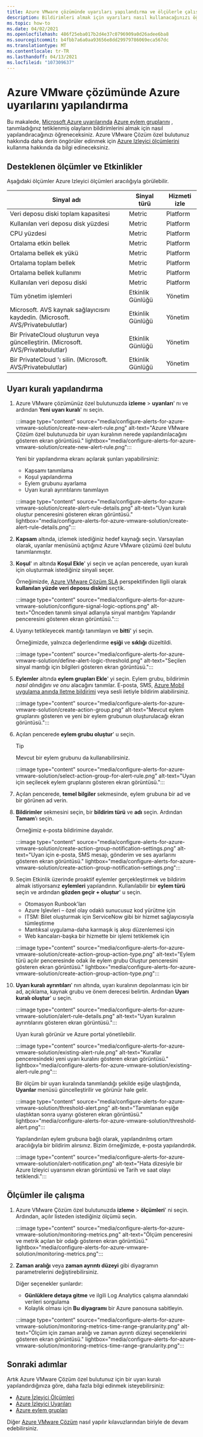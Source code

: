 ```yaml
---
title: Azure VMware çözümünde uyarıları yapılandırma ve ölçülerle çalışma
description: Bildirimleri almak için uyarıları nasıl kullanacağınızı öğrenin. Ayrıca, Azure VMware Çözüm özel bulutunuz hakkında daha derin Öngörüler elde etmek için ölçümlerle nasıl çalışacağınızı öğrenin.
ms.topic: how-to
ms.date: 04/02/2021
ms.openlocfilehash: 486f25eba017b2d4e37c0796909a0d26adee6ba8
ms.sourcegitcommit: b4fbb7a6a0aa93656e8dd29979786069eca567dc
ms.translationtype: MT
ms.contentlocale: tr-TR
ms.lasthandoff: 04/13/2021
ms.locfileid: "107309637"
---
```

# <a name="configure-azure-alerts-in-azure-vmware-solution"></a>Azure VMware çözümünde Azure uyarılarını yapılandırma 

Bu makalede, [Microsoft Azure uyarılarında](/azure/azure-monitor/alerts/alerts-overview) [Azure eylem gruplarını](/azure/azure-monitor/alerts/action-groups) , tanımladığınız tetiklenmiş olayların bildirimlerini almak için nasıl yapılandıracağınızı öğreneceksiniz. Azure VMware Çözüm özel bulutunuz hakkında daha derin öngörüler edinmek için [Azure Izleyici ölçümlerini](/azure/azure-monitor/essentials/data-platform-metrics) kullanma hakkında da bilgi edineceksiniz.


## <a name="supported-metrics-and-activities"></a>Desteklenen ölçümler ve Etkinlikler

Aşağıdaki ölçümler Azure Izleyici ölçümleri aracılığıyla görülebilir.

| **Sinyal adı**                                                         | **Sinyal türü** | **Hizmeti izle** |
|-------------------------------------------------------------------------|-----------------|---------------------|
| Veri deposu diski toplam kapasitesi                                           | Metric          | Platform            |
| Kullanılan veri deposu disk yüzdesi                                          | Metric          | Platform            |
| CPU yüzdesi                                                          | Metric          | Platform            |
| Ortalama etkin bellek                                                | Metric          | Platform            |
| Ortalama bellek ek yükü                                                 | Metric          | Platform            |
| Ortalama toplam bellek                                                    | Metric          | Platform            |
| Ortalama bellek kullanımı                                                    | Metric          | Platform            |
| Kullanılan veri deposu diski                                                     | Metric          | Platform            |
| Tüm yönetim işlemleri                                           | Etkinlik Günlüğü    | Yönetim      |
| Microsoft. AVS kaynak sağlayıcısını kaydedin. (Microsoft. AVS/Privatebulutlar) | Etkinlik Günlüğü    | Yönetim      |
| Bir PrivateCloud oluşturun veya güncelleştirin. (Microsoft. AVS/Privatebulutlar)          | Etkinlik Günlüğü    | Yönetim      |
| Bir PrivateCloud 'ı silin. (Microsoft. AVS/Privatebulutlar)                    | Etkinlik Günlüğü    | Yönetim      |

## <a name="configure-an-alert-rule"></a>Uyarı kuralı yapılandırma
1. Azure VMware çözümünüz özel bulutunuzda **izleme**  >  **uyarıları**' nı ve ardından **Yeni uyarı kuralı**' nı seçin.
 
   :::image type="content" source="media/configure-alerts-for-azure-vmware-solution/create-new-alert-rule.png" alt-text="Azure VMware Çözüm özel bulutunuzda bir uyarı kuralının nerede yapılandırılacağını gösteren ekran görüntüsü." lightbox="media/configure-alerts-for-azure-vmware-solution/create-new-alert-rule.png":::

   Yeni bir yapılandırma ekranı açılarak şunları yapabilirsiniz:
   - Kapsamı tanımlama
   - Koşul yapılandırma
   - Eylem grubunu ayarlama
   - Uyarı kuralı ayrıntılarını tanımlayın
    
   :::image type="content" source="media/configure-alerts-for-azure-vmware-solution/create-alert-rule-details.png" alt-text="Uyarı kuralı oluştur penceresini gösteren ekran görüntüsü." lightbox="media/configure-alerts-for-azure-vmware-solution/create-alert-rule-details.png":::

1. **Kapsam** altında, izlemek istediğiniz hedef kaynağı seçin. Varsayılan olarak, uyarılar menüsünü açtığınız Azure VMware çözümü özel bulutu tanımlanmıştır.

1. **Koşul**' ın altında **Koşul Ekle**' yi seçin ve açılan pencerede, uyarı kuralı için oluşturmak istediğiniz sinyali seçer. 

   Örneğimizde, [Azure VMware Çözüm SLA](https://aka.ms/avs/sla) perspektifinden Ilgili olarak **kullanılan yüzde veri deposu diskini** seçtik. 

   :::image type="content" source="media/configure-alerts-for-azure-vmware-solution/configure-signal-logic-options.png" alt-text="Önceden tanımlı sinyal adlarıyla sinyal mantığını Yapılandır penceresini gösteren ekran görüntüsü."::: 

1. Uyarıyı tetikleyecek mantığı tanımlayın ve **bitti**' yi seçin. 

   Örneğimizde, yalnızca değerlendirme **eşiği** ve **sıklığı** düzeltildi. 
   
   :::image type="content" source="media/configure-alerts-for-azure-vmware-solution/define-alert-logic-threshold.png" alt-text="Seçilen sinyal mantığı için bilgileri gösteren ekran görüntüsü."::: 

1. **Eylemler** altında **eylem grupları Ekle**' yi seçin. Eylem grubu, bildirimin *nasıl* *alındığını ve onu* alacağını tanımlar.   E-posta, SMS, [Azure Mobil uygulama anında Iletme bildirimi](https://azure.microsoft.com/features/azure-portal/mobile-app/) veya sesli iletiyle bildirim alabilirsiniz.
 
   :::image type="content" source="media/configure-alerts-for-azure-vmware-solution/create-action-group.png" alt-text="Mevcut eylem gruplarını gösteren ve yeni bir eylem grubunun oluşturulacağı ekran görüntüsü.":::

1. Açılan pencerede **eylem grubu oluştur**' u seçin.

   >[!TIP]
   > Mevcut bir eylem grubunu da kullanabilirsiniz.

   :::image type="content" source="media/configure-alerts-for-azure-vmware-solution/select-action-group-for-alert-rule.png" alt-text="Uyarı için seçilecek eylem gruplarını gösteren ekran görüntüsü."::: 

 

 
1. Açılan pencerede, **temel bilgiler** sekmesinde, eylem grubuna bir ad ve bir görünen ad verin.

1. **Bildirimler** sekmesini seçin, bir **bildirim türü** ve **adı** seçin. Ardından **Tamam**’ı seçin.

   Örneğimiz e-posta bildirimine dayalıdır.

   :::image type="content" source="media/configure-alerts-for-azure-vmware-solution/create-action-group-notification-settings.png" alt-text="Uyarı için e-posta, SMS mesajı, gönderim ve ses ayarlarını gösteren ekran görüntüsü." lightbox="media/configure-alerts-for-azure-vmware-solution/create-action-group-notification-settings.png":::     

1. Seçim Etkinlik üzerinde proaktif eylemler gerçekleştirmek ve bildirim almak istiyorsanız **eylemleri** yapılandırın. Kullanılabilir bir **eylem türü** seçin ve ardından **gözden geçir + oluştur**' u seçin. 
   - Otomasyon Runbook'ları
   - Azure Işlevleri – özel olay odaklı sunucusuz kod yürütme için
   - ITSM: Bilet oluşturmak için ServiceNow gibi bir hizmet sağlayıcısıyla tümleştirme
   - Mantıksal uygulama-daha karmaşık iş akışı düzenlemesi için
   - Web kancaları-başka bir hizmette bir işlemi tetiklemek için

   :::image type="content" source="media/configure-alerts-for-azure-vmware-solution/create-action-group-action-type.png" alt-text="Eylem türü açılır penceresinde odak ile eylem grubu Oluştur penceresini gösteren ekran görüntüsü." lightbox="media/configure-alerts-for-azure-vmware-solution/create-action-group-action-type.png":::     

1. **Uyarı kuralı ayrıntıları**' nın altında, uyarı kuralının depolanması için bir ad, açıklama, kaynak grubu ve önem derecesi belirtin. Ardından **Uyarı kuralı oluştur**' u seçin.
   
   :::image type="content" source="media/configure-alerts-for-azure-vmware-solution/alert-rule-details.png" alt-text="Uyarı kuralının ayrıntılarını gösteren ekran görüntüsü."::: 
 
   Uyarı kuralı görünür ve Azure portal yönetilebilir.

   :::image type="content" source="media/configure-alerts-for-azure-vmware-solution/existing-alert-rule.png" alt-text="Kurallar penceresindeki yeni uyarı kuralını gösteren ekran görüntüsü." lightbox="media/configure-alerts-for-azure-vmware-solution/existing-alert-rule.png":::     

   Bir ölçüm bir uyarı kuralında tanımlandığı şekilde eşiğe ulaştığında, **Uyarılar** menüsü güncelleştirilir ve görünür hale gelir.

   :::image type="content" source="media/configure-alerts-for-azure-vmware-solution/threshold-alert.png" alt-text="Tanımlanan eşiğe ulaştıktan sonra uyarıyı gösteren ekran görüntüsü." lightbox="media/configure-alerts-for-azure-vmware-solution/threshold-alert.png":::     

   Yapılandırılan eylem grubuna bağlı olarak, yapılandırılmış ortam aracılığıyla bir bildirim alırsınız. Bizim örneğimizde, e-posta yapılandırdık.
    
   :::image type="content" source="media/configure-alerts-for-azure-vmware-solution/alert-notification.png" alt-text="Hata dizesiyle bir Azure Izleyici uyarısının ekran görüntüsü ve Tarih ve saat olayı tetiklendi."::: 

## <a name="work-with-metrics"></a>Ölçümler ile çalışma

1. Azure VMware Çözüm özel bulutunuzda **izleme**  >  **ölçümleri**' ni seçin. Ardından, açılır listeden istediğiniz ölçümü seçin.
    
   :::image type="content" source="media/configure-alerts-for-azure-vmware-solution/monitoring-metrics.png" alt-text="Ölçüm penceresini ve metrik açılan bir odağı gösteren ekran görüntüsü." lightbox="media/configure-alerts-for-azure-vmware-solution/monitoring-metrics.png":::   

1. **Zaman aralığı** veya **zaman ayrıntı düzeyi** gibi diyagramın parametrelerini değiştirebilirsiniz. 

   Diğer seçenekler şunlardır:
   - **Günlüklere detaya gitme** ve ilgili Log Analytics çalışma alanındaki verileri sorgulama
   - Kolaylık olması için **Bu diyagramı** bir Azure panosuna sabitleyin.

   :::image type="content" source="media/configure-alerts-for-azure-vmware-solution/monitoring-metrics-time-range-granularity.png" alt-text="Ölçüm için zaman aralığı ve zaman ayrıntı düzeyi seçeneklerini gösteren ekran görüntüsü." lightbox="media/configure-alerts-for-azure-vmware-solution/monitoring-metrics-time-range-granularity.png":::  
 
 
## <a name="next-steps"></a>Sonraki adımlar

Artık Azure VMware Çözüm özel bulutunuz için bir uyarı kuralı yapılandırdığınıza göre, daha fazla bilgi edinmek isteyebilirsiniz:
- [Azure İzleyici Ölçümleri](/azure/azure-monitor/essentials/data-platform-metrics)
- [Azure İzleyici Uyarıları](/azure/azure-monitor/alerts/alerts-overview)
- [Azure eylem grupları](/azure/azure-monitor/alerts/action-groups)

Diğer [Azure VMware Çözüm](index.yml) nasıl yapılır kılavuzlarından biriyle de devam edebilirsiniz.





